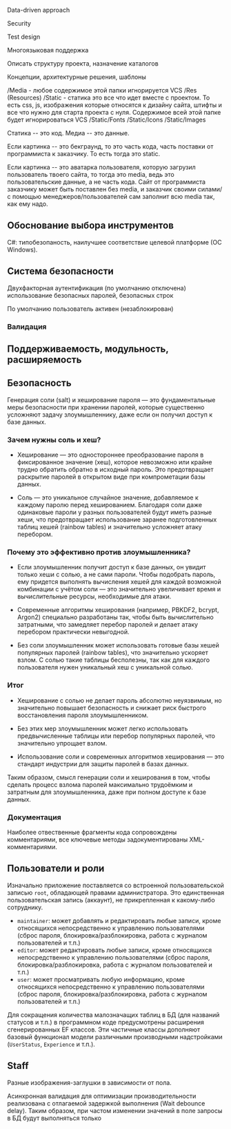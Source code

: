Data-driven approach

Security

Test design

Многоязыковая поддержка

Описать структуру проекта, назначение каталогов

Концепции, архитектурные решения, шаблоны


/Media - любое содержимое этой папки игнорируется VCS
/Res (Resources)
/Static - статика это все что идет вместе с проектом. То есть css, js, изображения которые относятся к дизайну сайта, штифты и все что нужно для старта проекта с нуля. Содержимое всей этой папке будет игнорироваться VCS
/Static/Fonts
/Static/Icons
/Static/Images


Статика -- это код. Медиа -- это данные.

Если картинка -- это бекграунд, то это часть кода, часть поставки от программиста к заказчику. То есть тогда это static.

Если картинка -- это аватарка пользователя, которую загрузил пользователь твоего сайта, то тогда это media, ведь это пользовательские данные, а не часть кода. Сайт от программиста заказчику может быть поставлен без media, и заказчик своими силами/с помощью менеджеров/пользователей сам заполнит всю media так, как ему надо.

## Обоснование выбора инструментов
C#: типобезопаность, наилучшее соответствие целевой платформе (ОС Windows).

## Система безопасности
Двухфакторная аутентификация (по умолчанию отключена)
использование безопасных паролей, безопасных строк

По умолчанию пользователь активен (незаблокирован)

### Валидация

## Поддерживаемость, модульность, расширяемость

## Безопасность
Генерация соли (salt) и хеширование пароля — это фундаментальные меры безопасности при хранении паролей, которые существенно усложняют задачу злоумышленнику, даже если он получил доступ к базе данных.

### Зачем нужны соль и хеш?
- Хеширование — это одностороннее преобразование пароля в фиксированное значение (хеш), которое невозможно или крайне трудно обратить обратно в исходный пароль. Это предотвращает раскрытие паролей в открытом виде при компрометации базы данных.

- Соль — это уникальное случайное значение, добавляемое к каждому паролю перед хешированием. Благодаря соли даже одинаковые пароли у разных пользователей будут иметь разные хеши, что предотвращает использование заранее подготовленных таблиц хешей (rainbow tables) и значительно усложняет атаку перебором.

### Почему это эффективно против злоумышленника?
- Если злоумышленник получит доступ к базе данных, он увидит только хеши с солью, а не сами пароли. Чтобы подобрать пароль, ему придется выполнять вычисления хешей для каждой возможной комбинации с учётом соли — это значительно увеличивает время и вычислительные ресурсы, необходимые для атаки.

- Современные алгоритмы хеширования (например, PBKDF2, bcrypt, Argon2) специально разработаны так, чтобы быть вычислительно затратными, что замедляет перебор паролей и делает атаку перебором практически невыгодной.

- Без соли злоумышленник может использовать готовые базы хешей популярных паролей (rainbow tables), что значительно ускоряет взлом. С солью такие таблицы бесполезны, так как для каждого пользователя нужен уникальный хеш с уникальной солью.

### Итог
- Хеширование с солью не делает пароль абсолютно неуязвимым, но значительно повышает безопасность и снижает риск быстрого восстановления пароля злоумышленником.

- Без этих мер злоумышленник может легко использовать предвычисленные таблицы или перебор популярных паролей, что значительно упрощает взлом.

- Использование соли и современных алгоритмов хеширования — это стандарт индустрии для защиты паролей в базах данных.

Таким образом, смысл генерации соли и хеширования в том, чтобы сделать процесс взлома паролей максимально трудоёмким и затратным для злоумышленника, даже при полном доступе к базе данных.

### Документация
Наиболее отвественные фрагменты кода сопровождены комментариями, все ключевые методы задокументированы XML-комментариями.

## Пользователи и роли
Изначально приложение поставляется со встроенной пользовательской записью `root`, обладающей правами администратора. Это единственная пользовательская запись (аккаунт), не прикрепленная к какому-либо сотруднику.
- `maintainer`: может добавлять и редактировать любые записи, кроме относящихся непосредственно к управлению пользователями (сброс пароля, блокировка/разблокировка, работа с журналом пользователей и т.п.)
- `editor`: может редактировать любые записи, кроме относящихся непосредственно к управлению пользователями (сброс пароля, блокировка/разблокировка, работа с журналом пользователей и т.п.)
- `user`: может просматривать любую информацию, кроме относящихся непосредственно к управлению пользователями (сброс пароля, блокировка/разблокировка, работа с журналом пользователей и т.п.)

Для сокращения количества малозначащих таблиц в БД (для названий статусов и т.п.) в программном коде предусмотрены расширения сгенерированных EF классов. Эти частичные классы дополняют базовый функционал модели различными производными надстройками (`UserStatus`, `Experience` и т.п.).

## Staff
Разные изображения-заглушки в зависимости от пола.

Асинхронная валидация для оптимизации производительности реализована с отлагаемой задержкой выполнения (Wait debounce delay). Таким образом, при частом изменении значений в поле запросы в БД будут выполняться только 

